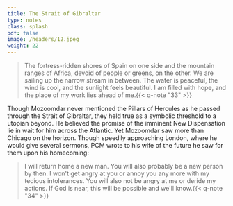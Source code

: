 ```yaml
---
title: The Strait of Gibraltar
type: notes
class: splash
pdf: false
image: /headers/12.jpeg
weight: 22
---
```


> The fortress-ridden shores of Spain on one side and the mountain ranges of Africa, devoid of people or greens, on the other. We are sailing up the narrow stream in between. The water is peaceful, the wind is cool, and the sunlight feels beautiful. I am filled with hope, and the place of my work lies ahead of me.{{< q-note "33" >}}

Though Mozoomdar never mentioned the Pillars of Hercules as he passed through the Strait of Gibraltar, they held true as a symbolic threshold to a utopian beyond. He believed the promise of the imminent New Dispensation lie in wait for him across the Atlantic. Yet Mozoomdar saw more than Chicago on the horizon. Though speedily approaching London, where he would give several sermons, PCM wrote to his wife of the future he saw for them upon his homecoming:

> I will return home a new man. You will also probably be a new person by then. I won't get angry at you or annoy you any more with my tedious intolerances. You will also not be angry at me or deride my actions. If God is near, this will be possible and we'll know.{{< q-note "34" >}}
